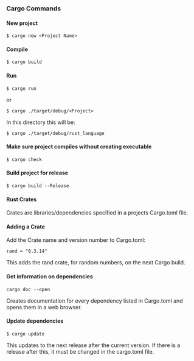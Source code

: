 ### Cargo Commands

#### New project

    $ cargo new <Project Name>

#### Compile

    $ cargo build
    
#### Run

    $ cargo run
    
or

    $ cargo ./target/debug/<Project>

In this directory this will be:

    $ cargo ./target/debug/rust_language
    
     
#### Make sure project compiles without creating executable

    $ cargo check 
    
#### Build project for release

    $ cargo build --Release
    
#### Rust Crates

Crates are libraries/dependencies specified in a projects Cargo.toml file.

#### Adding a Crate

Add the Crate name and version number to Cargo.toml:

    rand = "0.3.14"
    
This adds the rand crate, for random numbers, on the next Cargo build.

#### Get information on dependencies

    cargo doc --open
    
Creates documentation for every dependency listed in Cargo.toml
and opens them in a web browser.
    
#### Update dependencies

    $ cargo update
    
This updates to the next release after the current version. If there
is a release after this, it must be changed in the cargo.toml file.
